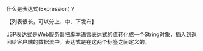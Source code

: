 什么是表达式(Expression)？

【列表很长，可以分上、中、下发布】

JSP表达式是Web服务器把脚本语言表达式的值转化成一个String对象，插入到返回给客户端的数据流中。表达式是在这两个标签之间定义的。
